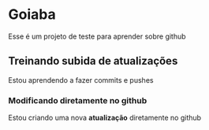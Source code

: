 # Goiaba
Esse é um projeto de teste para aprender sobre github

## Treinando subida de atualizações

Estou aprendendo a fazer commits e pushes

### Modificando diretamente no github

Estou criando uma nova **atualização** diretamente no github
